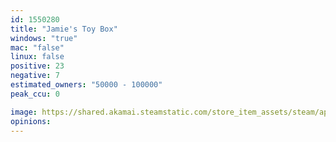 ```yaml
---
id: 1550280
title: "Jamie's Toy Box"
windows: "true"
mac: "false"
linux: false
positive: 23
negative: 7
estimated_owners: "50000 - 100000"
peak_ccu: 0

image: https://shared.akamai.steamstatic.com/store_item_assets/steam/apps/1550280/header.jpg?t=1701346444
opinions:
---
```

